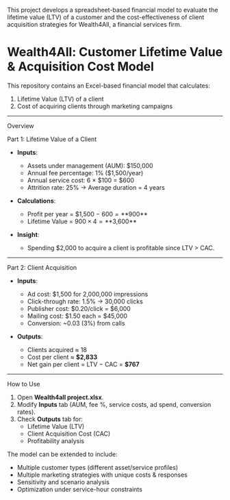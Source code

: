 This project develops a spreadsheet-based financial model to evaluate the lifetime value (LTV) of a customer and the cost-effectiveness of client acquisition strategies for Wealth4All, a financial services firm. 

# Wealth4All: Customer Lifetime Value & Acquisition Cost Model

This repository contains an Excel-based financial model that calculates:
1. Lifetime Value (LTV) of a client 
2. Cost of acquiring clients through marketing campaigns

---

Overview

Part 1: Lifetime Value of a Client
- **Inputs**:  
  - Assets under management (AUM): $150,000  
  - Annual fee percentage: 1% ($1,500/year)  
  - Annual service cost: 6 × $100 = $600  
  - Attrition rate: 25% → Average duration = 4 years  

- **Calculations**:  
  - Profit per year = $1,500 − $600 = **$900**  
  - Lifetime Value = $900 × 4 = **$3,600**  

- **Insight**:  
  - Spending $2,000 to acquire a client is profitable since LTV > CAC.  

---

 Part 2: Client Acquisition
- **Inputs**:  
  - Ad cost: $1,500 for 2,000,000 impressions  
  - Click-through rate: 1.5% → 30,000 clicks  
  - Publisher cost: $0.20/click = $6,000  
  - Mailing cost: $1.50 each = $45,000  
  - Conversion: ~0.03 (3%) from calls  

- **Outputs**:  
  - Clients acquired ≈ 18  
  - Cost per client ≈ **$2,833**  
  - Net gain per client = LTV − CAC = **$767**  

---
 How to Use
1. Open **Wealth4all project.xlsx**.  
2. Modify **Inputs** tab (AUM, fee %, service costs, ad spend, conversion rates).  
3. Check **Outputs** tab for:  
   - Lifetime Value (LTV)  
   - Client Acquisition Cost (CAC)  
   - Profitability analysis  

The model can be extended to include:
- Multiple customer types (different asset/service profiles)  
- Multiple marketing strategies with unique costs & responses  
- Sensitivity and scenario analysis  
- Optimization under service-hour constraints  
